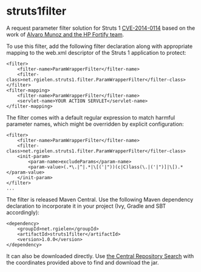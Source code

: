 struts1filter
=============

A request parameter filter solution for Struts 1 [CVE-2014-0114](https://issues.apache.org/jira/browse/STR-3220) 
based on the work of [Alvaro Munoz and the HP Fortify team](http://h30499.www3.hp.com/t5/HP-Security-Research-Blog/Protect-your-Struts1-applications/ba-p/6463188#.VDqkCdTLeT4).

To use this filter, add the following filter declaration along with appropriate mapping to the web.xml descriptor
of the Struts 1 application to protect:

```
<filter>
    <filter-name>ParamWrapperFilter</filter-name>
    <filter-class>net.rgielen.struts1.filter.ParamWrapperFilter</filter-class>
</filter>
<filter-mapping>
    <filter-name>ParamWrapperFilter</filter-name>
    <servlet-name>YOUR ACTION SERVLET</servlet-name>
</filter-mapping>
```

The filter comes with a default regular expression to match harmful parameter names,
 which might be overridden by explicit configuration:
 
```
<filter>
    <filter-name>ParamWrapperFilter</filter-name>
    <filter-class>net.rgielen.struts1.filter.ParamWrapperFilter</filter-class>
    <init-param>
        <param-name>excludeParams</param-name>
        <param-value>(.*\.|^|.*|\[('|"))(c|C)lass(\.|('|")]|\[).*</param-value>
    </init-param>
</filter>
...
```

The filter is released Maven Central. Use the following Maven dependency declaration to incorporate it in your project
(Ivy, Gradle and SBT accordingly):
```
<dependency>
    <groupId>net.rgielen</groupId>
    <artifactId>struts1filter</artifactId>
    <version>1.0.0</version>
</dependency>
```
It can also be downloaded directly. Use [the Central Repository Search](http://search.maven.org/) with the coordinates
provided above to find and download the jar.